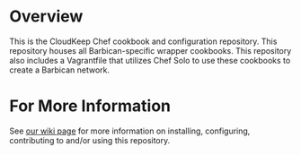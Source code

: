 Overview
========

This is the CloudKeep Chef cookbook and configuration repository. This repository houses all Barbican-specific wrapper cookbooks.
This repository also includes a Vagrantfile that utilizes Chef Solo to use these cookbooks to create a Barbican network.

For More Information
======================

See [our wiki page](https://github.com/cloudkeep/chef-repo/wiki) for more information on installing, configuring, contributing to and/or using this repository.